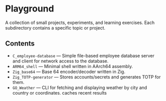# Playground

A collection of small projects, experiments, and learning exercises.
Each subdirectory contains a specific topic or project.

## Contents

- `C_employee-database` — Simple file-based employee database server and client for network access to the database.
- `ARM64_shell` — Minimal shell written in AArch64 assembly.
- `Zig_base64` — Base 64 encoder/decoder written in Zig.
- `Zig_TOTP-generator` — Stores accounts/secrets and generates TOTP for them.
- `GO_Weather` — CLI for fetching and displaying weather by city and country or coordinates. caches recent results

